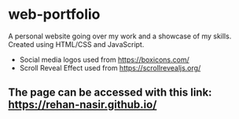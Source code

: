 # web-portfolio
A personal website going over my work and a showcase of my skills. Created using HTML/CSS and JavaScript.

- Social media logos used from https://boxicons.com/
- Scroll Reveal Effect used from https://scrollrevealjs.org/

## The page can be accessed with this link: https://rehan-nasir.github.io/
